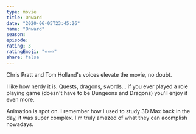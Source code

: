 ```yaml
--- 
type: movie 
title: Onward 
date: "2020-06-05T23:45:26" 
name: "Onward" 
season: 
episode: 
rating: 3 
ratingEmoji: "⭐️⭐️⭐️" 
share: false 
---
```


Chris Pratt and Tom Holland's voices elevate the movie, no doubt.

I like how nerdy it is. Quests, dragons, swords... if you ever played a role playing game (doesn't have to be Dungeons and Dragons) you'll enjoy it even more.

Animation is spot on. I remember how I used to study 3D Max back in the day, it was super complex. I'm truly amazed of what they can acomplish nowadays.
